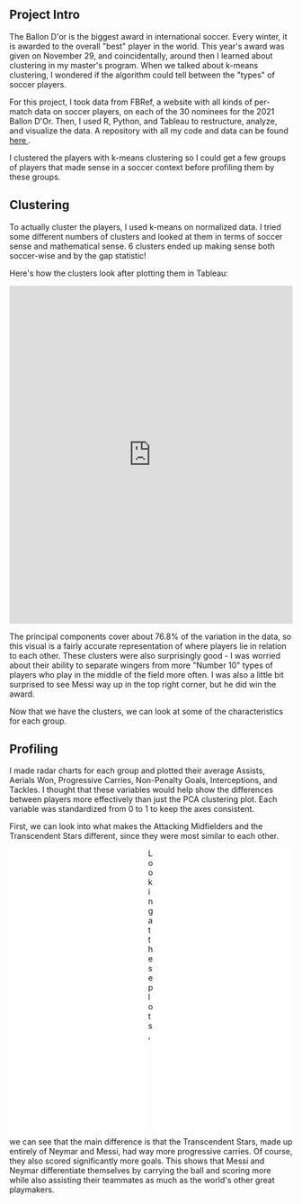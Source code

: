 ## Project Intro

The Ballon D'or is the biggest award in international soccer. Every winter, it is awarded to the overall "best" player in the world. This year's award was given on November 29, and coincidentally, around then I learned about clustering in my master's program. When we talked about k-means clustering, I wondered if the algorithm could tell between the "types" of soccer players.

For this project, I took data from FBRef, a website with all kinds of per-match data on soccer players, on each of the 30 nominees for the 2021 Ballon D'Or. Then, I used R, Python, and Tableau to restructure, analyze, and visualize the data. A repository with all my code and data can be found <a href="https://github.com/jcmeulle/ballon_d-or_analysis"> here </a>.

I clustered the players with k-means clustering so I could get a few groups of players that made sense in a soccer context before profiling them by these groups.

## Clustering

To actually cluster the players, I used k-means on normalized data. I tried some different numbers of clusters and looked at them in terms of soccer sense and mathematical sense. 6 clusters ended up making sense both soccer-wise and by the gap statistic!

Here's how the clusters look after plotting them in Tableau:

<iframe seamless frameborder="0" src="https://public.tableau.com/views/fbclust/Sheet2?:embed=yes&:display_count=yes&:showVizHome=no" width = '100%' height = '600'></iframe> 

The principal components cover about 76.8% of the variation in the data, so this visual is a fairly accurate representation of where players lie in relation to each other. These clusters were also surprisingly good - I was worried about their ability to separate wingers from more "Number 10" types of players who play in the middle of the field more often. I was also a little bit surprised to see Messi way up in the top right corner, but he did win the award.

Now that we have the clusters, we can look at some of the characteristics for each group.

## Profiling

I made radar charts for each group and plotted their average Assists, Aerials Won, Progressive Carries, Non-Penalty Goals, Interceptions, and Tackles. I thought that these variables would help show the differences between players more effectively than just the PCA clustering plot. Each variable was standardized from 0 to 1 to keep the axes consistent.

First, we can look into what makes the Attacking Midfielders and the Transcendent Stars different, since they were most similar to each other.

<div class="box">
  <iframe src="//plotly.com/~jcmeulle/24.embed" frameborder="0" scrolling="no" width="49%" height="512" align="left"> </iframe>
</div>

<div class="box">
  <iframe src="//plotly.com/~jcmeulle/33.embed" frameborder="0" scrolling="no" width="49%" height="512" align="right"></iframe>
</div>


Looking at these plots, we can see that the main difference is that the Transcendent Stars, made up entirely of Neymar and Messi, had way more progressive carries. Of course, they also scored significantly more goals. This shows that Messi and Neymar differentiate themselves by carrying the ball and scoring more while also assisting their teammates as much as the world's other great playmakers.

